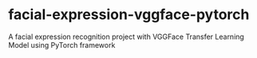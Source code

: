 # facial-expression-vggface-pytorch
A facial expression recognition project with VGGFace Transfer Learning Model using PyTorch framework
